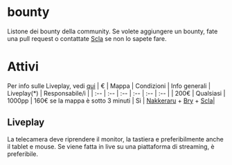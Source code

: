 # bounty
Listone dei bounty della community. 
Se volete aggiungere un bounty, fate una pull request o contattate [Scla](https://osu.ppy.sh/users/6802061) se non lo sapete fare.

# Attivi
Per info sulle Liveplay, vedi [qui](#liveplay)
| € | Mappa | Condizioni | Info generali | Liveplay(*) | Responsabile/i |
| :-- | :-- | :-- | :-- | :-- | :-- |
| 200€ | Qualsiasi | 1000pp | 160€ se la mappa è sotto 3 minuti | Sì | [Nakkeraru](https://osu.ppy.sh/users/9326857) + [Bry](https://osu.ppy.sh/users/11786359) + [Scla](https://osu.ppy.sh/users/6802061)|

## Liveplay
La telecamera deve riprendere il monitor, la tastiera e preferibilmente anche il tablet e mouse. Se viene fatta in live su una piattaforma di streaming, è preferibile. 
